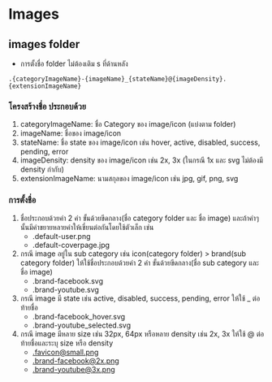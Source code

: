 # Images

## images folder
* การตั้งชื่อ folder ไม่ต้องเติม s ที่ด้านหลัง

```
.{categoryImageName}-{imageName}_{stateName}@{imageDensity}.{extensionImageName}
```

### โครงสร้างชื่อ ประกอบด้วย
1. categoryImageName: ชื่อ Category ของ image/icon (แบ่งตาม folder)
2. imageName: ชื่อของ image/icon
3. stateName: ชื่อ state ของ image/icon เช่น hover, active, disabled, success, pending, error
4. imageDensity: density ของ image/icon เช่น 2x, 3x (ในกรณี 1x และ svg ไม่ต้องมี density กำกับ)
5. extensionImageName: นามสกุลของ image/icon เช่น jpg, gif, png, svg

### การตั้งชื่อ
1. ชื่อประกอบด้วยคำ 2 คำ ขั้นด้วยขีดกลาง(ชื่อ category folder และ ชื่อ image) และถ้าคำๆ นั้นมีคำขยายหลายคำให้เขี่ยนต่อกันโดยใช้ตัวเล็ก เช่น
    * .default-user.png
    * .default-coverpage.jpg
2. กรณี image อยู่ใน sub category เช่น icon(category folder) > brand(sub category folder) ให้ใช้ชื่อประกอบด้วยคำ 2 คำ ขั้นด้วยขีดกลาง(ชื่อ sub category และ ชื่อ image)
    * .brand-facebook.svg
    * .brand-youtube.svg
3. กรณี image มี state เช่น active, disabled, success, pending, error ให้ใช้ _ ต่อท้ายชื่อ
    * .brand-facebook_hover.svg
    * .brand-youtube_selected.svg
4. กรณี image มีหลาย size เช่น 32px, 64px หรือหลาย density เช่น 2x, 3x ให้ใช้ @ ต่อท้ายชื่อและระบุ size หรือ density
    * .favicon@small.png
    * .brand-facebook@2x.png
    * .brand-youtube@3x.png
